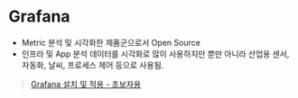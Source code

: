 # Grafana 

- Metric 분석 및 시각화한 제품군으로서 Open Source 
- 인프라 및 App 분석 데이터를 시각화로 많이 사용하지만 뿐만 아니라 산업용 센서, 자동화, 날씨, 프로세스 제어 등으로 사용됨. 

> [Grafana 설치 및 적용 - 초보자용](https://hyunki1019.tistory.com/128)